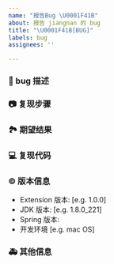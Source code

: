 ```yaml
---
name: "报告Bug \U0001F41B"
about: 报告 jiangnan 的 bug
title: "\U0001F41B[BUG]"
labels: bug
assignees: ''

---
```


### 🐛 bug 描述

<!--
详细地描述 bug，让大家都能理解
-->

### 📷 复现步骤

<!--
清晰描述复现步骤，让别人也能看到问题
-->

### 🏞 期望结果

<!--
描述你原本期望看到的结果
-->

### 💻 复现代码

<!--
提供可复现的代码，仓库，或线上示例
-->

### © 版本信息

- Extension 版本: [e.g. 1.0.0]
- JDK 版本: [e.g. 1.8.0_221]
- Spring 版本: 
- 开发环境 [e.g. mac OS]

### 🚑 其他信息

<!--
如截图等其他信息可以贴在这里
-->

